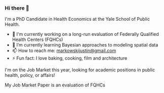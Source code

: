 ### Hi there 👋

I'm a PhD Candidate in Health Economics at the Yale School of Public Health.  

- 🔭 I'm currently working on a long-run evaluation of Federally Qualified Health Centers (FQHCs)
- 🌱 I’m currently learning Bayesian approaches to modeling spatial data
- 📫 How to reach me: markowskijustin@gmail.com
- ⚡ Fun fact: I love baking, cooking, film and architecture

I'm on the Job Market this year, looking for academic positions in public health, policy, or affairs! 

My Job Market Paper is an evaluation of FQHCs



<!--
**markowskijustin/markowskijustin** is a ✨ _special_ ✨ repository because its `README.md` (this file) appears on your GitHub profile.

Here are some ideas to get you started:

- 🔭 I’m currently working on ...
- 🌱 I’m currently learning ...
- 👯 I’m looking to collaborate on ...
- 🤔 I’m looking for help with ...
- 💬 Ask me about ...
- 📫 How to reach me: ...
- 😄 Pronouns: ...
- ⚡ Fun fact: ...
-->
